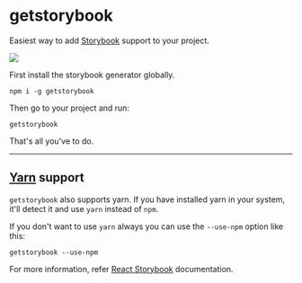 # getstorybook

Easiest way to add [Storybook](https://github.com/storybookhq/react-storybook) support to your project.

![](docs/getstorybook.png)

First install the storybook generator globally.

```
npm i -g getstorybook
```

Then go to your project and run:

```
getstorybook
```

That's all you've to do.

---

## [Yarn](https://github.com/yarnpkg/yarn) support

`getstorybook` also supports yarn.
If you have installed yarn in your system, it'll detect it and use `yarn` instead of `npm`.

If you don't want to use `yarn` always you can use the `--use-npm` option like this:

```
getstorybook --use-npm
```



For more information, refer [React Storybook](https://github.com/storybookhq/react-storybook) documentation.
